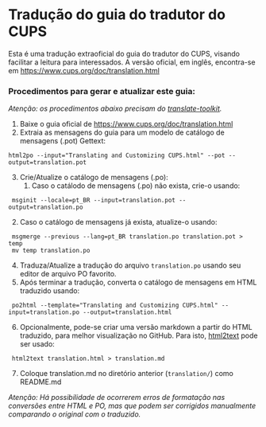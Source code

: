 # Tradução do guia do tradutor do CUPS

Esta é uma tradução extraoficial do guia do tradutor do CUPS, visando facilitar a leitura para interessados. A versão oficial, em inglês, encontra-se em https://www.cups.org/doc/translation.html

### Procedimentos para gerar e atualizar este guia:

*Atenção: os procedimentos abaixo precisam do [translate-toolkit](http://toolkit.translatehouse.org/).*

1. Baixe o guia oficial de https://www.cups.org/doc/translation.html
2. Extraia as mensagens do guia para um modelo de catálogo de mensagens (.pot) Gettext:
```
html2po --input="Translating and Customizing CUPS.html" --pot --output=translation.pot
```
3. Crie/Atualize o catálogo de mensagens (.po):
   1. Caso o catálodo de mensagens (.po) não exista, crie-o usando:
```
 msginit --locale=pt_BR --input=translation.pot --output=translation.po
```
   2. Caso o catálogo de mensagens já exista, atualize-o usando:
```
 msgmerge --previous --lang=pt_BR translation.po translation.pot > temp
 mv temp translation.po
```
4. Traduza/Atualize a tradução do arquivo `translation.po` usando seu editor de arquivo PO favorito.
5. Após terminar a tradução, converta o catálogo de mensagens em HTML traduzido usando:
```
 po2html --template="Translating and Customizing CUPS.html" --input=translation.po --output=translation.html
```
6. Opcionalmente, pode-se criar uma versão markdown a partir do HTML traduzido, para melhor visualização no GitHub. Para isto, [html2text](http://alir3z4.github.io/html2text/) pode ser usado:
```
 html2text translation.html > translation.md
```
7. Coloque translation.md no diretório anterior (`translation/`) como README.md

*Atenção: Há possibilidade de ocorrerem erros de formatação nas conversões entre HTML e PO, mas que podem ser corrigidos manualmente comparando o original com o traduzido.*
